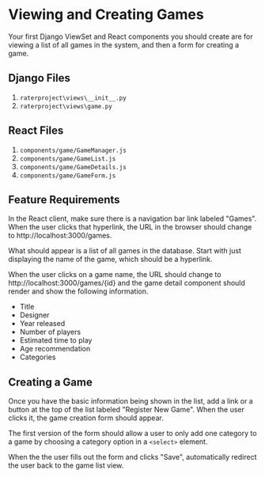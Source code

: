 # Viewing and Creating Games

Your first Django ViewSet and React components you should create are for viewing a list of all games in the system, and then a form for creating a game.

## Django Files

1. `raterproject\views\__init__.py`
1. `raterproject\views\game.py`

## React Files

1. `components/game/GameManager.js`
1. `components/game/GameList.js`
1. `components/game/GameDetails.js`
1. `components/game/GameForm.js`

## Feature Requirements

In the React client, make sure there is a navigation bar link labeled "Games". When the user clicks that hyperlink, the URL in the browser should change to http://localhost:3000/games.

What should appear is a list of all games in the database. Start with just displaying the name of the game, which should be a hyperlink.

When the user clicks on a game name, the URL should change to http://localhost:3000/games/{id} and the game detail component should render and show the following information.

* Title
* Designer
* Year released
* Number of players
* Estimated time to play
* Age recommendation
* Categories

## Creating a Game

Once you have the basic information being shown in the list, add a link or a button at the top of the list labeled "Register New Game". When the user clicks it, the game creation form should appear.

The first version of the form should allow a user to only add one category to a game by choosing a category option in a `<select>` element.

When the the user fills out the form and clicks "Save", automatically redirect the user back to the game list view.
